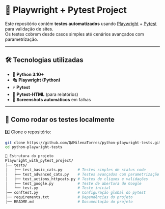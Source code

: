 # 🐍 Playwright + Pytest Project

Este repositório contém **testes automatizados** usando [Playwright](https://playwright.dev/python/) + [Pytest](https://docs.pytest.org/) para validação de sites.  
Os testes cobrem desde casos simples até cenários avançados com parametrização.

---

## 🛠 Tecnologias utilizadas

- 🐍 **Python 3.10+**
- 🎭 **Playwright (Python)**
- ⚡ **Pytest**
- 📄 **Pytest-HTML** (para relatórios)
- 📸 **Screenshots automáticos** em falhas

---

## 🚀 Como rodar os testes localmente

1️⃣ Clone o repositório:
```bash
git clone https://github.com/QAMilenaTorres/python-playwright-tests.git
cd python-playwright-tests

📂 Estrutura do projeto
Playwright_with_pytest_project/
│── tests/
│   ├── test_basic_cats.py       # Testes simples de status code
│   ├── test_advanced_cats.py    # Testes avançados com parametrização
│   ├── test_actions_httpcats.py # Testes de cliques e validações
│   ├── test_google.py           # Teste de abertura do Google
│   └── test.py                  # Teste inicial
│── conftest.py                  # Configuração global do pytest
│── requirements.txt             # Dependências do projeto
│── README.md                    # Documentação do projeto


